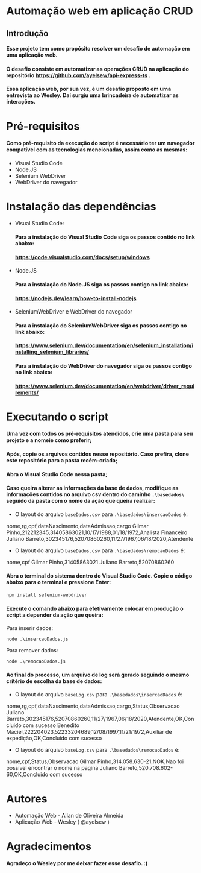 # Automação web em aplicação CRUD

## Introdução

#### Esse projeto tem como propósito resolver um desafio de automação em uma aplicação web.

#### O desafio consiste em automatizar as operações CRUD na aplicação do repositório https://github.com/ayelsew/api-express-ts .

#### Essa aplicação web, por sua vez, é um desafio proposto em uma entrevista ao Wesley. Daí surgiu uma brincadeira de automatizar as interações.

# Pré-requisitos

#### Como pré-requisito da execução do script é necessário ter um navegador compatível com as tecnologias mencionadas, assim como as mesmas:

* Visual Studio Code
* Node.JS
* Selenium WebDriver
* WebDriver do navegador

# Instalação das dependências

* Visual Studio Code:
  #### Para a instalação do Visual Studio Code siga os passos contido no link abaixo:

  #### https://code.visualstudio.com/docs/setup/windows
* Node.JS
  #### Para a instalação do Node.JS siga os passos contigo no link abaixo:

  #### https://nodejs.dev/learn/how-to-install-nodejs
* SeleniumWebDriver e WebDriver do navegador
  #### Para a instalação do SeleniumWebDriver siga os passos contigo no link abaixo:

  #### https://www.selenium.dev/documentation/en/selenium_installation/installing_selenium_libraries/

  #### Para a instalação do WebDriver do navegador siga os passos contigo no link abaixo:

  #### https://www.selenium.dev/documentation/en/webdriver/driver_requirements/

# Executando o script

#### Uma vez com todos os pré-requisitos atendidos, crie uma pasta para seu projeto e a nomeie como preferir;

#### Após, copie os arquivos contidos nesse repositório. Caso prefira, clone este repositório para a pasta recém-criada;

#### Abra o Visual Studio Code nessa pasta;

#### Caso queira alterar as informações da base de dados, modifique as informações contidos no arquivo csv dentro do caminho ``.\basedados\`` seguido da pasta com o nome da ação que queira realizar:

* O layout do arquivo ``baseDados.csv`` para ``.\basedados\insercaoDados`` é:

nome,rg,cpf,dataNascimento,dataAdmissao,cargo
Gilmar Pinho,212212345,31405863021,10/17/1988,01/18/1972,Analista Financeiro
Juliano Barreto,302345176,52070860260,11/27/1967,06/18/2020,Atendente

* O layout do arquivo ``baseDados.csv`` para ``.\basedados\remocaoDados`` é:

nome,cpf
Gilmar Pinho,31405863021
Juliano Barreto,52070860260

#### Abra o terminal do sistema dentro do Visual Studio Code. Copie o código abaixo para o terminal e pressione Enter:

``npm install selenium-webdriver``

#### Execute o comando abaixo para efetivamente colocar em produção o script a depender da ação que queira:

Para inserir dados:

``node .\insercaoDados.js``

Para remover dados:

``node .\remocaoDados.js``

#### Ao final do processo, um arquivo de log será gerado seguindo o mesmo critério de escolha da base de dados:

* O layout do arquivo ``baseLog.csv`` para ``.\basedados\insercaoDados`` é:

nome,rg,cpf,dataNascimento,dataAdmissao,cargo,Status,Observacao
Juliano Barreto,302345176,52070860260,11/27/1967,06/18/2020,Atendente,OK,Concluido com sucesso
Benedito Maciel,222204023,52233204689,12/08/1997,11/21/1972,Auxiliar de expedição,OK,Concluido com sucesso

* O layout do arquivo ``baseLog.csv`` para ``.\basedados\remocaoDados`` é:

nome,cpf,Status,Observacao
Gilmar Pinho,314.058.630-21,NOK,Nao foi possivel encontrar o nome na pagina
Juliano Barreto,520.708.602-60,OK,Concluido com sucesso

# Autores

* Automação Web - Allan de Oliveira Almeida
* Aplicação Web - Wesley ( @ayelsew )

# Agradecimentos

#### Agradeço o Wesley por me deixar fazer esse desafio. :)
